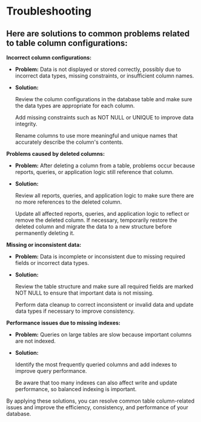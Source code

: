 # Troubleshooting

## Here are solutions to common problems related to table column configurations:



**Incorrect column configurations:**

* **Problem:** Data is not displayed or stored correctly, possibly due to incorrect data types, missing constraints, or insufficient column names.
*   **Solution:**

    Review the column configurations in the database table and make sure the data types are appropriate for each column.

    Add missing constraints such as NOT NULL or UNIQUE to improve data integrity.

    Rename columns to use more meaningful and unique names that accurately describe the column's contents.



**Problems caused by deleted columns:**

* **Problem:** After deleting a column from a table, problems occur because reports, queries, or application logic still reference that column.
*   **Solution:**

    Review all reports, queries, and application logic to make sure there are no more references to the deleted column.

    Update all affected reports, queries, and application logic to reflect or remove the deleted column. If necessary, temporarily restore the deleted column and migrate the data to a new structure before permanently deleting it.



**Missing or inconsistent data:**

* **Problem:** Data is incomplete or inconsistent due to missing required fields or incorrect data types.
*   **Solution:**&#x20;

    Review the table structure and make sure all required fields are marked NOT NULL to ensure that important data is not missing.

    Perform data cleanup to correct inconsistent or invalid data and update data types if necessary to improve consistency.



**Performance issues due to missing indexes:**

* **Problem:** Queries on large tables are slow because important columns are not indexed.
*   **Solution:**&#x20;

    Identify the most frequently queried columns and add indexes to improve query performance.

    Be aware that too many indexes can also affect write and update performance, so balanced indexing is important.



By applying these solutions, you can resolve common table column-related issues and improve the efficiency, consistency, and performance of your database.

